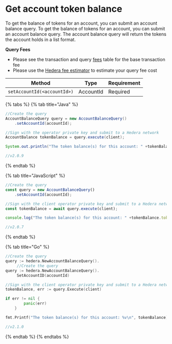 # Get account token balance

To get the balance of tokens for an account, you can submit an account balance query. To get the balance of tokens for an account, you can submit an account balance query. The account balance query will return the tokens the account holds in a list format.

**Query Fees**

* Please see the transaction and query [fees](../../../networks/mainnet/fees/#transaction-and-query-fees) table for the base transaction fee
* Please use the [Hedera fee estimator](https://hedera.com/fees) to estimate your query fee cost

| Method                            | Type      | Requirement |
| --------------------------------- | --------- | ----------- |
| `setAccountId(<accountId>)` | AccountId | Required    |

{% tabs %}
{% tab title="Java" %}
```java
//Create the query
AccountBalanceQuery query = new AccountBalanceQuery()
    .setAccountId(accountId);

//Sign with the operator private key and submit to a Hedera network
AccountBalance tokenBalance = query.execute(client);

System.out.println("The token balance(s) for this account: " +tokenBalance.tokens);

//v2.0.9
```
{% endtab %}

{% tab title="JavaScript" %}
```javascript
//Create the query
const query = new AccountBalanceQuery()
    .setAccountId(accountId);

//Sign with the client operator private key and submit to a Hedera network
const tokenBalance = await query.execute(client);

console.log("The token balance(s) for this account: " +tokenBalance.tokens.toString());

//v2.0.7
```
{% endtab %}

{% tab title="Go" %}
```go
//Create the query
query := hedera.NewAccountBalanceQuery().
     //Create the query
query := hedera.NewAccountBalanceQuery().
     SetAccountID(accountId)

//Sign with the client operator private key and submit to a Hedera network
tokenBalance, err := query.Execute(client)

if err != nil {
        panic(err)
    }

fmt.Printf("The token balance(s) for this account: %v\n", tokenBalance)

//v2.1.0
```
{% endtab %}
{% endtabs %}
